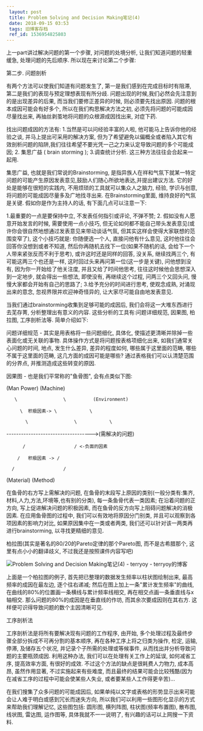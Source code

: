 ```yaml
---
 layout: post
 title: Problem Solving and Decision Making笔记(4)
 date: 2018-09-15 03:53
 tags: 旧博客存档
 ref_id: 1536954825803
---
```

上一part讲过解决问题的第一个步骤, 对问题的处境分析, 让我们知道问题的轻重缓急, 处理问题的先后顺序. 所以现在来讨论第二个步骤:



第二步. 问题剖析



有两个方法可以使我们知道有问题发生了, 第一是我们感到在完成目标时有阻滞, 第二是我们的表现与预定理想表现有所分歧.
问题出现的时候,我们必然会先注意到的是出现差异的后果, 而当我们要修正差异的时候, 则必须要先找出原因. 问题的根本成因可能会有好多个,
所以在我们构思解决方法之初, 必须先将问题的可能成因尽量找出来, 再抽丝剥茧地将问题的众根源成因找出来, 对症下药.



找出问题成因的方法有: 1.当然是可以问经验丰富的人啦, 他可能马上告诉你他的经验之谈, 并马上提出可采用的解决方案,
但为了希望避免以偏概全或者陷入其它有效剖析问题的陷阱,我们往往希望不要光凭一己之力来认定导致问题的多个可能成因; 2. 集思广益 ( brain
storming ); 3.调查统计分析. 这三种方法往往会合起来一起用.



集思广益, 也就是我们常说的Brainstorming,
是指异族人在祥和气氛下就某一特定问题的可能产生原因发表意见,鼓励人们随心所欲地表达,并提出建议方法. 它的好处是能够在很短的实践内,
不用烦琐的工具就可以集众人之脑力, 经验, 学识与创意, 将问题的可能成因尽量多及广地找寻出来. 在Brainstorming里面, 维持良好的气氛是关键.
假如你是作为主持人的话, 有下面几点可以注意一下:

1.最重要的一点是要保持中立, 不发表任何指引或评论, 不弹不赞; 2. 假如没有人愿意开始发言的时候, 需要使用一点小技巧,
但无论如何都不能自己带头发表意见(或许你会很自然地想通过发表意见来带动谈话气氛, 但其实这样会使得大家联想的范围变窄了), 这个小技巧就是:
你随便选一个人, 直接问他有什么意见, 这时他往往会回答你没想到或者不知道, 然后你再随机去找下一位(如果不随机的话,
会给下一个人带来紧张反而不利于思考), 或许这时还是同样的回答, 没关系, 继续找两三个, 有可能这两三个也还是一样,
这时回过头来再问第一位(这一步是关键), 问他想到没有, 因为你一开始给了他关注度, 并且又给了时间他思考, 往往这时候他会思想深入到一定地步,
就会得出一些想法, 即使没有, 再继续这个过程, 问两三个又回头问, 慢慢大家都会开始有自己的思路了;  3.给予充分的时间进行思考, 使观念成熟,
对涌现出来的意念, 忽视界限并欢迎神奇怪异的, 让大家尽可能自由地发表意见.



当我们通过brainstorming收集到足够可能的成因后, 我们会将这一大堆东西进行去芜存菁, 分析整理出有意义的内容. 这些分析的工具有:问题详细规范,
因果图, 柏拉图, 工序剖析法等. 简单介绍如下:



问题详细规范 - 其实是用表格将一些问题细化, 具体化, 使描述更清晰并除掉一些表面化或无关联的事物. 具体操作方式是将问题按表格项细化出来,
如我们通常关心问题的时间, 地点, 发生什么差异, 差异的程度如何, 哪些属于这里面的范畴, 哪些不属于这里面的范畴, 这几方面的成因可能是哪些?
通过表格我们可以认清楚范围的分界点, 并推测造成这些转变的原因.



因果图 - 也是我们平常称的"鱼骨图", 会有点类似下图:

(Man Power)   (Machine)

       \                 \          (Environment)

         \  积极因素-> \            \

           \                 \            \

\----------------------------------->(需解决的问题)

          /                  / <-负面的因素

        /   积极因素 -> /

      /                  /

(Material)    (Method)  

在鱼骨的右方写上需解决的问题, 在鱼骨的末段写上原因的类别(一般分类有:集齐, 材料,人力,方法,环境等,也有别的分类), 每一条鱼骨代表一类因素;
在沿着问题的正方向, 写上促进解决问题的积极因素, 而在鱼骨的反方向写上阻碍问题解决的消极因素. 在应用鱼骨图的过程中, 我们可以有效地将原因分门别类,
并且可以观察到各项因素的影响力对比, 如果原因集中在一类或者两类, 我们还可以针对该一两类再进行brainstorming, 以寻找更精细的意见.



柏拉图(其实是著名的80/20的Pareto定律的那个Pareto图, 而不是古希腊那个, 这里有点小小的翻译歧义, 不过我还是按照课件内容写吧)

![Problem Solving and Decision Making笔记\(4\) - terryoy -
terryoy的博客](http://imglf3.nosdn0.126.net/img/d3RhVFdGTXZTU3FWYjUvU0NEZTFhaTM1aUY5ckZnS2lVUENkNHVBVzM4Rkhrckt6ZEJyWm53PT0.gif)

 上面是一个柏拉图的例子, 首先把已整理的数据发生频率以柱状图绘制出来, 最高频率的成因在最左边, 逐个往右递减;
然后在图上加上一条"累计发生频率"的曲线, 在曲线的80%的位置画一条横线与累计频率线相交, 再在相交点画一条垂直线与x轴相交.
那么问题的80%的成因是在垂直线的作坊, 而其余次要成因则在其右方. 这样便可识得导致问题的数个主因清晰可见.



工序剖析法

工序剖析法是将所有要解决现有问题的工作程序, 由开始, 多个处理过程及最终步骤全部分拆成不可再分割的基本顺序, 再在各种工序上将之归类为操作, 检定,
运输, 停滞, 及储存五个状况, 并记录个子所需的处理或等候事件, 从而找出并分析导致问题的主要瓶颈成因. 利用这种办法, 我们可以在处理有关工作上的延误,
如何减省工序, 提高效率方面, 有很好的成效. 不过这个方法的缺点是很耗费人力物力, 成本高昂, 虽然作用显著, 不过实施起来有些难度,
而且最终的结果可能会比较残酷(因为在减省工序的过程中可能会使某些人失业, 或者要某些人工作得更辛苦)...



在我们搜集了众多问题的可能成因后, 如果单纯以文字或表格的形势显示出来可能会让人难于明白或感到冗长而迷失方向,
所以我们可以利用一些图形化显示的方式来帮助我们理解记忆, 这些图包括: 圆形图, 横列阵图, 柱状图(频率布置图), 散布图, 线状图, 雷达图,
运作图等, 具体我就不一一说明了, 有兴趣的话可以上网搜一下资料.

